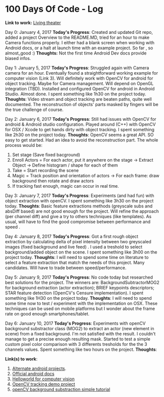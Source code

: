 # 100 Days Of Code - Log
**Link to work:** [Living theater](https://github.com/talgorn/100-days-of-code.git)


Day 0: January 4, 2017
**Today's Progress**: Created and updated Git repo,  added a project Overview to the README.MD, tried for an hour to make Camera functions properly. I either had a blank screen when working with Android docs, or a halt at launch time with an example project. So far , so almost_good :)
**Thoughts:** Not the first time Android Dev docs provide biased infos.


Day 1: January 5, 2017
**Today's Progress**: 
Struggled again with Camera camera for an hour. Eventually found a straightforward working example for computer vision (Link 3).
Will definitely work with OpenCV for android for object tracking. Maybe for Camera management. Will depend on OpenGL integration (TBD).
Installed and configured OpenCV for android in Android Studio. Almost done.
I spent something like 1h30  on the project today.
**Thoughts**:
Video stream and object tracking are beaten paths, quite well documented.
The reconstruction of objects' parts masked by fingers will be the true challenge of course.


Day 2: January 6, 2017
**Today's Progress**: 
Still had issues with OpenCV for android & Android studio configuration.
Played around (C++) with OpenCV for OSX / Xcode to get hands dirty with object tracking.
I spent something like 2h30  on the project today.
**Thoughts**:
OpenCV seems a great API. SO easy to get started.
Had an idea to avoid the reconstruction part.  The whole process would be:
1) Set stage (Save fixed bacground)
2) Enroll Actors = For each actor, put it anywhere on the stage -> Extract Object  -> Define histogram / shape for each of them
3) Take = Start recording the scene
4) Magic = Track position and orientation of actors -> For each frame: draw background then rotate and draw actors
5) If tracking fast enough, magic can occur in real time. 

Day 3: January 7, 2017
**Today's Progress**: 
Experiments (and had fun) with object extraction with openCV.
I spent something like 3h30  on the project today.
**Thoughts**:
Basic feature extractions methods (greyscale subs and absDiff based) are not good enough for the project.
Will refine the approach (per channel diff) and give a try to others techniques (like templates).
As usual, will have to find the good compromise between performance and speed .

Day 4: January 8, 2017
**Today's Progress**: 
Got a first rough object extraction by calculating delta of pixel intensity between two greyscaled images
(fixed background and live feed) . I used a treshold to select background/added object on the scene.
I spent something like 3h00  on the project today.
**Thoughts**:
I will need to spend some time on literature to select a feature extraction that match the needs of this project.
Many candidates. Will have to trade between speed/performance.

Day 5: January 9, 2017
**Today's Progress**: 
No code today but researched best solutions for the project.
The winners are:
BackgroundSubtractorMOG2 for background extraction (actor extraction);
BRIEF keypoints descriptors;
STAR feature detection (OpenCV's Censure implementation).
I spent something like 1H30 on the project today.
**Thoughts**:
I will need to spend some time now to test / experiment with the implementation on OSX.
These techniques can be used on mobile platforms but I wonder about the frame rate on good enough smartphones/tablet.

Day 6: January 10, 2017
**Today's Progress**: 
Experiments with openCV background substractor class (MOG2) to extract an actor (new element in scene) from a fixed background.
I'm not satisfied with the result. I couldn't manage to get a precise enough resulting mask.
Started to test a simple custom pixel color comparison with 3 differents tresholds for the the 3 channels values.
Spent something like two hours on the project.
**Thoughts**:


**Link(s) to work**:
1. [Alternate android projects](https://github.com/commonsguy/cw-advandroid/tree/master/Camera). 
2. [Official android docs](https://developer.android.com/guide/topics/media/camera.html)
3. [Helloworld for computer vision](http://www.hasper.info/hello-world-for-android-computer-vision/)
4. [OpenCV tracking demo project](https://www.youtube.com/watch?annotation_id=annotation_307976421&feature=iv&src_vid=RS_uQGOQIdg&v=bSeFrPrqZ2A)
5. [openCV background substraction simple tutorial](http://docs.opencv.org/3.1.0/d1/dc5/tutorial_background_subtraction.html)
